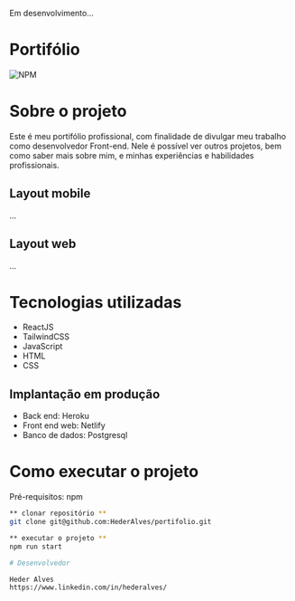 Em desenvolvimento...

# Portifólio
![NPM](https://img.shields.io/npm/l/react)

# Sobre o projeto

Este é meu portifólio profissional, com finalidade de divulgar meu trabalho como desenvolvedor Front-end. 
Nele é possível ver outros projetos, bem como saber mais sobre mim, e minhas experiências e habilidades profissionais.

## Layout mobile
...

## Layout web
...

# Tecnologias utilizadas

- ReactJS
- TailwindCSS
- JavaScript
- HTML
- CSS

## Implantação em produção
- Back end: Heroku
- Front end web: Netlify
- Banco de dados: Postgresql

# Como executar o projeto

Pré-requisitos: npm

```bash
** clonar repositório **
git clone git@github.com:HederAlves/portifolio.git

** executar o projeto **
npm run start

# Desenvolvedor

Heder Alves
https://www.linkedin.com/in/hederalves/
